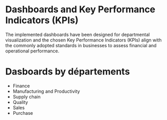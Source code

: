 # Dashboards and Key Performance Indicators (KPIs)
The implemented dashboards have been designed for departmental visualization and the chosen Key Performance Indicators (KPIs) align with the commonly adopted standards in businesses to assess financial and operational performance.

# Dasboards by départements
- Finance
- Manufacturing and Productivity
- Supply chain
- Quality
- Sales
- Purchase  
